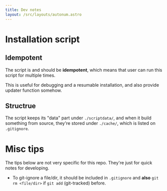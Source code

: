 ```yaml
---
title: Dev notes
layout: /src/layouts/autonum.astro
---
```


# Installation script

## Idempotent
The script is and should be **idempotent**, which means that user can run this script for multiple times.

This is useful for debugging and a resumable installation, and also provide updater function somehow.

## Structrue
The script keeps its "data" part under `./scriptdata/`, and when it build something from source, they're stored under `./cache/`, which is listed on `.gitignore`.

# Misc tips
The tips below are not very specific for this repo.
They're just for quick notes for developing.

- To git-ignore a file/dir, it should be included in `.gitignore` and **also** `git rm <file/dir>` if `git add` (git-tracked) before.
